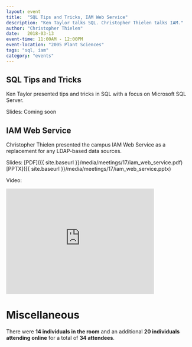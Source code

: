 ```yaml
---
layout: event
title:  "SQL Tips and Tricks, IAM Web Service"
description: "Ken Taylor talks SQL. Christopher Thielen talks IAM."
author: "Christopher Thielen"
date:   2018-03-13
event-time: 11:00AM - 12:00PM
event-location: "2005 Plant Sciences"
tags: "sql, iam"
category: "events"
---
```


SQL Tips and Tricks
-

Ken Taylor presented tips and tricks in SQL with a focus on Microsoft SQL Server.

Slides: Coming soon

IAM Web Service
-

Christopher Thielen presented the campus IAM Web Service as a replacement for any LDAP-based data sources.

Slides: [PDF]({{ site.baseurl }}/media/meetings/17/iam_web_service.pdf) [PPTX]({{ site.baseurl }}/media/meetings/17/iam_web_service.pptx)

Video:

<iframe id="kaltura_player" src="https://cdnapisec.kaltura.com/p/1770401/sp/177040100/embedIframeJs/uiconf_id/29032722/partner_id/1770401?iframeembed=true&playerId=kaltura_player&entry_id=0_5y26dczt&flashvars[mediaProtocol]=rtmp&amp;flashvars[streamerType]=rtmp&amp;flashvars[streamerUrl]=rtmp://www.kaltura.com:1935&amp;flashvars[rtmpFlavors]=1&amp;flashvars[localizationCode]=en&amp;flashvars[leadWithHTML5]=true&amp;flashvars[sideBarContainer.plugin]=true&amp;flashvars[sideBarContainer.position]=left&amp;flashvars[sideBarContainer.clickToClose]=true&amp;flashvars[chapters.plugin]=true&amp;flashvars[chapters.layout]=vertical&amp;flashvars[chapters.thumbnailRotator]=false&amp;flashvars[streamSelector.plugin]=true&amp;flashvars[EmbedPlayer.SpinnerTarget]=videoHolder&amp;flashvars[dualScreen.plugin]=true&amp;&wid=0_qoyfbgl2" width="400" height="285" allowfullscreen webkitallowfullscreen mozAllowFullScreen frameborder="0" title="Kaltura Player"></iframe>

Miscellaneous
=
There were **14 individuals in the room** and an additional **20 individuals attending online** for a total of **34 attendees**.
